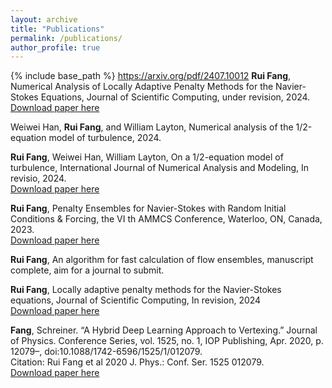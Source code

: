 ```yaml
---
layout: archive
title: "Publications"
permalink: /publications/
author_profile: true
---
```

{% include base_path %}
https://arxiv.org/pdf/2407.10012
**Rui Fang**, Numerical Analysis of Locally Adaptive Penalty Methods for the Navier-Stokes Equations, Journal of Scientific Computing, under revision, 2024. <br />
[Download paper here](https://arxiv.org/abs/2404.11712)

Weiwei Han, **Rui Fang**, and William Layton, Numerical analysis of the 1/2-equation model of turbulence, 2024. <br />

**Rui Fang**, Weiwei Han, William Layton, On a 1/2-equation model of turbulence, International Journal of Numerical Analysis and Modeling, In revisio, 2024. <br />
[Download paper here](
 https://arxiv.org/abs/2309.03358
)


**Rui Fang**, Penalty Ensembles for Navier-Stokes with Random Initial Conditions & Forcing, the VI th AMMCS Conference, Waterloo, ON,
Canada, 2023.  <br />
[Download paper here](
https://arxiv.org/abs/2309.12870v2
)

**Rui Fang**, An algorithm for fast calculation of flow ensembles, manuscript complete, aim for a journal to submit.

**Rui Fang**, Locally adaptive penalty methods for the Navier-Stokes equations, Journal of Scientific Computing, In revision, 2024  <br />
[Download paper here](
https://arxiv.org/abs/2404.11712
)
   	
**Fang**, Schreiner. “A Hybrid Deep Learning Approach to Vertexing.” Journal of Physics. Conference Series,
vol. 1525, no. 1, IOP Publishing, Apr. 2020, p. 12079–, doi:10.1088/1742-6596/1525/1/012079. <br />
Citation: Rui Fang et al 2020 J. Phys.: Conf. Ser. 1525 012079. <br />
[Download paper here](
https://doi.org/10.1088/1742-6596/1525/1/012079
)
